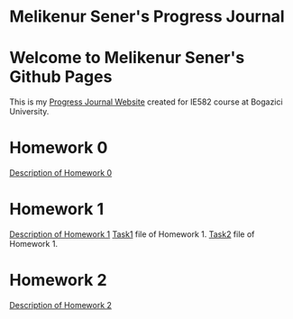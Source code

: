# Melikenur Sener's Progress Journal


# Welcome to Melikenur Sener's Github Pages
This is my [Progress Journal Website](https://bu-ie-582.github.io/fall21-melikenursener/) created for IE582 course at Bogazici University.

# Homework 0
[Description of Homework 0](https://bu-ie-582.github.io/fall21-melikenursener/Homework%20Files/Homework%200/IE582_Fall21_Homework_0.pdf)

# Homework 1
[Description of Homework 1](https://bu-ie-582.github.io/fall21-melikenursener/Homework%20Files/Homework%201/IE582_Fall21_Homework1.pdf)
[Task1](https://bu-ie-582.github.io/fall21-melikenursener/HW1/HW1-Task1.html) file of Homework 1.
[Task2](https://bu-ie-582.github.io/fall21-melikenursener/HW1/HW1%20-%20Task2.html) file of Homework 1.

# Homework 2
[Description of Homework 2](https://bu-ie-582.github.io/fall21-melikenursener/Homework%20Files/Homework%202/IE582_Fall21_Homework2.pdf)

